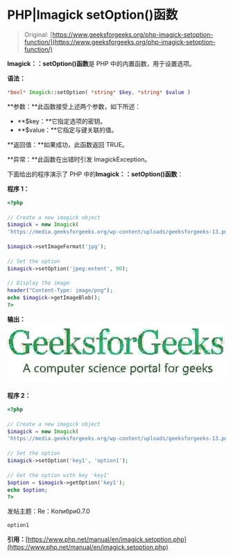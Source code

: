 # PHP|Imagick setOption()函数

> Original: [https://www.geeksforgeeks.org/php-imagick-setoption-function/](https://www.geeksforgeeks.org/php-imagick-setoption-function/)

**Imagick：：setOption()函数**是 PHP 中的内置函数，用于设置选项。

**语法：**

```php
*bool* Imagick::setOption( *string* $key, *string* $value )
```

**参数：**此函数接受上述两个参数，如下所述：

*   **$key：**它指定选项的密钥。
*   **$value：**它指定与键关联的值。

**返回值：**如果成功，此函数返回 TRUE。

**异常：**此函数在出错时引发 ImagickException。

下面给出的程序演示了 PHP 中的**Imagick：：setOption()函数**：

**程序 1：**

```php
<?php

// Create a new imagick object
$imagick = new Imagick(
'https://media.geeksforgeeks.org/wp-content/uploads/geeksforgeeks-13.png');

$imagick->setImageFormat('jpg');

// Set the option
$imagick->setOption('jpeg:extent', 90);

// Display the image
header("Content-Type: image/png");
echo $imagick->getImageBlob();
?>
```

**输出：**
![](img/b031c3dd35833bcbe817d6c7df2b49d8.png)

**程序 2：**

```php
<?php

// Create a new imagick object
$imagick = new Imagick(
'https://media.geeksforgeeks.org/wp-content/uploads/geeksforgeeks-13.png');

// Set the option
$imagick->setOption('key1', 'option1');

// Get the option with key 'key1'
$option = $imagick->getOption('key1');
echo $option;
?>
```

发帖主题：Re：Колибри0.7.0

```php
option1
```

**引用：**[https://www.php.net/manual/en/imagick.setoption.php](https://www.php.net/manual/en/imagick.setoption.php)